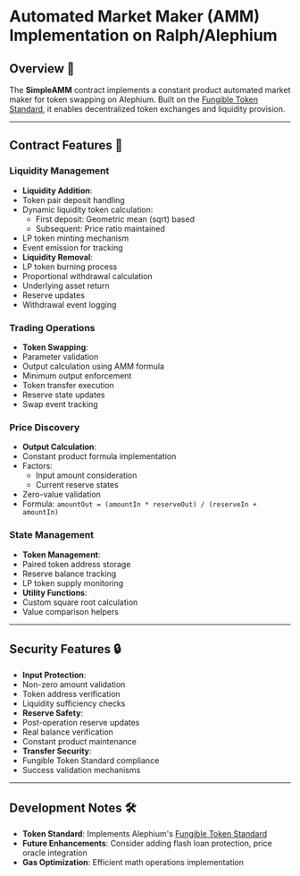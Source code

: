 # Automated Market Maker (AMM) Implementation on Ralph/Alephium

## Overview 🎯
The **SimpleAMM** contract implements a constant product automated market maker for token swapping on Alephium. Built on the [Fungible Token Standard](https://docs.alephium.org/dapps/standards/fungible-tokens/#fungible-token-standard), it enables decentralized token exchanges and liquidity provision.

---

## Contract Features 🚀

### **Liquidity Management**
- **Liquidity Addition**:
 - Token pair deposit handling
 - Dynamic liquidity token calculation:
   - First deposit: Geometric mean (sqrt) based
   - Subsequent: Price ratio maintained
 - LP token minting mechanism
 - Event emission for tracking
- **Liquidity Removal**:
 - LP token burning process
 - Proportional withdrawal calculation
 - Underlying asset return
 - Reserve updates
 - Withdrawal event logging

### **Trading Operations**
- **Token Swapping**:
 - Parameter validation
 - Output calculation using AMM formula
 - Minimum output enforcement
 - Token transfer execution
 - Reserve state updates
 - Swap event tracking

### **Price Discovery**
- **Output Calculation**:
 - Constant product formula implementation
 - Factors:
   - Input amount consideration
   - Current reserve states
 - Zero-value validation
 - Formula: `amountOut = (amountIn * reserveOut) / (reserveIn + amountIn)`

### **State Management**
- **Token Management**:
 - Paired token address storage
 - Reserve balance tracking
 - LP token supply monitoring
- **Utility Functions**:
 - Custom square root calculation
 - Value comparison helpers

---

## Security Features 🔒
- **Input Protection**:
 - Non-zero amount validation
 - Token address verification
 - Liquidity sufficiency checks
- **Reserve Safety**:
 - Post-operation reserve updates
 - Real balance verification
 - Constant product maintenance
- **Transfer Security**:
 - Fungible Token Standard compliance
 - Success validation mechanisms

---

## Development Notes 🛠️
- **Token Standard**: Implements Alephium's [Fungible Token Standard](https://docs.alephium.org/dapps/standards/fungible-tokens/#fungible-token-standard)
- **Future Enhancements**: Consider adding flash loan protection, price oracle integration
- **Gas Optimization**: Efficient math operations implementation